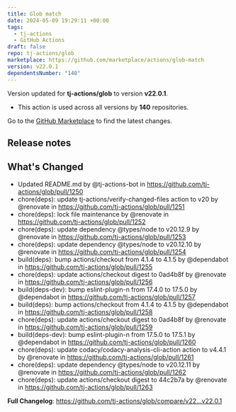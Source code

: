 ```yaml
---
title: Glob match
date: 2024-05-09 19:29:11 +00:00
tags:
  - tj-actions
  - GitHub Actions
draft: false
repo: tj-actions/glob
marketplace: https://github.com/marketplace/actions/glob-match
version: v22.0.1
dependentsNumber: "140"
---
```



Version updated for **tj-actions/glob** to version **v22.0.1**.
- This action is used across all versions by **140** repositories.

Go to the [GitHub Marketplace](https://github.com/marketplace/actions/glob-match) to find the latest changes.

## Release notes

## What's Changed
* Updated README.md by @tj-actions-bot in https://github.com/tj-actions/glob/pull/1250
* chore(deps): update tj-actions/verify-changed-files action to v20 by @renovate in https://github.com/tj-actions/glob/pull/1251
* chore(deps): lock file maintenance by @renovate in https://github.com/tj-actions/glob/pull/1252
* chore(deps): update dependency @types/node to v20.12.9 by @renovate in https://github.com/tj-actions/glob/pull/1253
* chore(deps): update dependency @types/node to v20.12.10 by @renovate in https://github.com/tj-actions/glob/pull/1254
* build(deps): bump actions/checkout from 4.1.4 to 4.1.5 by @dependabot in https://github.com/tj-actions/glob/pull/1255
* chore(deps): update actions/checkout digest to 0ad4b8f by @renovate in https://github.com/tj-actions/glob/pull/1256
* build(deps-dev): bump eslint-plugin-n from 17.4.0 to 17.5.0 by @dependabot in https://github.com/tj-actions/glob/pull/1257
* build(deps): bump actions/checkout from 4.1.4 to 4.1.5 by @dependabot in https://github.com/tj-actions/glob/pull/1258
* chore(deps): update actions/checkout digest to 0ad4b8f by @renovate in https://github.com/tj-actions/glob/pull/1259
* build(deps-dev): bump eslint-plugin-n from 17.5.0 to 17.5.1 by @dependabot in https://github.com/tj-actions/glob/pull/1260
* chore(deps): update codacy/codacy-analysis-cli-action action to v4.4.1 by @renovate in https://github.com/tj-actions/glob/pull/1261
* chore(deps): update dependency @types/node to v20.12.11 by @renovate in https://github.com/tj-actions/glob/pull/1262
* chore(deps): update actions/checkout digest to 44c2b7a by @renovate in https://github.com/tj-actions/glob/pull/1263


**Full Changelog**: https://github.com/tj-actions/glob/compare/v22...v22.0.1
